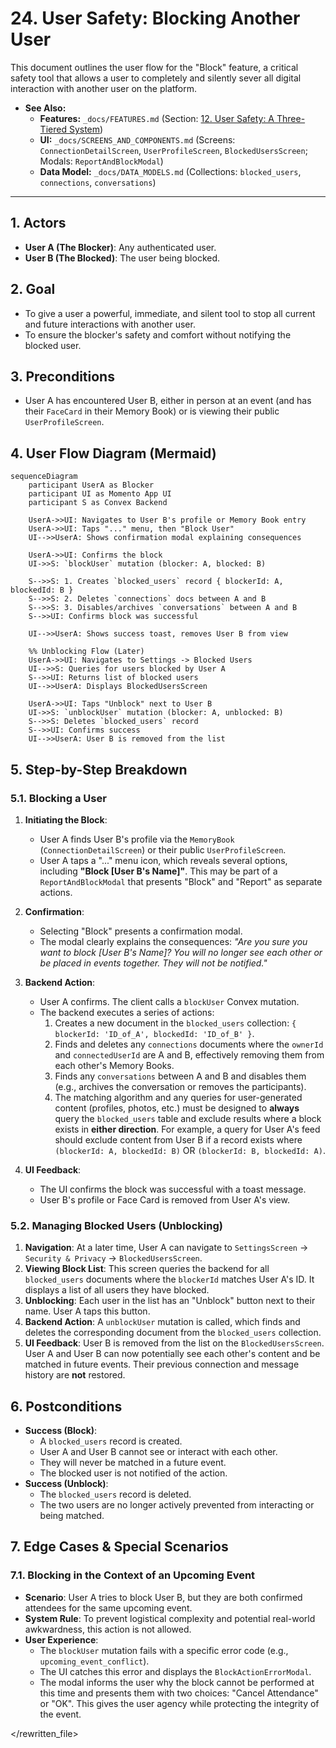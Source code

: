 # 24. User Safety: Blocking Another User

This document outlines the user flow for the "Block" feature, a critical safety tool that allows a user to completely and silently sever all digital interaction with another user on the platform.

- **See Also:**
  - **Features:** `_docs/FEATURES.md` (Section: [12. User Safety: A Three-Tiered System](#a-three-tiered-system))
  - **UI:** `_docs/SCREENS_AND_COMPONENTS.md` (Screens: `ConnectionDetailScreen`, `UserProfileScreen`, `BlockedUsersScreen`; Modals: `ReportAndBlockModal`)
  - **Data Model:** `_docs/DATA_MODELS.md` (Collections: `blocked_users`, `connections`, `conversations`)

---

## 1. Actors

- **User A (The Blocker)**: Any authenticated user.
- **User B (The Blocked)**: The user being blocked.

## 2. Goal

- To give a user a powerful, immediate, and silent tool to stop all current and future interactions with another user.
- To ensure the blocker's safety and comfort without notifying the blocked user.

## 3. Preconditions

- User A has encountered User B, either in person at an event (and has their `FaceCard` in their Memory Book) or is viewing their public `UserProfileScreen`.

## 4. User Flow Diagram (Mermaid)

```mermaid
sequenceDiagram
    participant UserA as Blocker
    participant UI as Momento App UI
    participant S as Convex Backend

    UserA->>UI: Navigates to User B's profile or Memory Book entry
    UserA->>UI: Taps "..." menu, then "Block User"
    UI-->>UserA: Shows confirmation modal explaining consequences

    UserA->>UI: Confirms the block
    UI->>S: `blockUser` mutation (blocker: A, blocked: B)

    S-->>S: 1. Creates `blocked_users` record { blockerId: A, blockedId: B }
    S-->>S: 2. Deletes `connections` docs between A and B
    S-->>S: 3. Disables/archives `conversations` between A and B
    S-->>UI: Confirms block was successful

    UI-->>UserA: Shows success toast, removes User B from view

    %% Unblocking Flow (Later)
    UserA->>UI: Navigates to Settings -> Blocked Users
    UI-->>S: Queries for users blocked by User A
    S-->>UI: Returns list of blocked users
    UI-->>UserA: Displays BlockedUsersScreen

    UserA->>UI: Taps "Unblock" next to User B
    UI->>S: `unblockUser` mutation (blocker: A, unblocked: B)
    S-->>S: Deletes `blocked_users` record
    S-->>UI: Confirms success
    UI-->>UserA: User B is removed from the list
```

## 5. Step-by-Step Breakdown

### 5.1. Blocking a User

1.  **Initiating the Block**:

    - User A finds User B's profile via the `MemoryBook` (`ConnectionDetailScreen`) or their public `UserProfileScreen`.
    - User A taps a "..." menu icon, which reveals several options, including **"Block [User B's Name]"**. This may be part of a `ReportAndBlockModal` that presents "Block" and "Report" as separate actions.

2.  **Confirmation**:

    - Selecting "Block" presents a confirmation modal.
    - The modal clearly explains the consequences: _"Are you sure you want to block [User B's Name]? You will no longer see each other or be placed in events together. They will not be notified."_

3.  **Backend Action**:

    - User A confirms. The client calls a `blockUser` Convex mutation.
    - The backend executes a series of actions:
      1.  Creates a new document in the `blocked_users` collection: `{ blockerId: 'ID_of_A', blockedId: 'ID_of_B' }`.
      2.  Finds and deletes any `connections` documents where the `ownerId` and `connectedUserId` are A and B, effectively removing them from each other's Memory Books.
      3.  Finds any `conversations` between A and B and disables them (e.g., archives the conversation or removes the participants).
      4.  The matching algorithm and any queries for user-generated content (profiles, photos, etc.) must be designed to **always** query the `blocked_users` table and exclude results where a block exists in **either direction**. For example, a query for User A's feed should exclude content from User B if a record exists where `(blockerId: A, blockedId: B)` OR `(blockerId: B, blockedId: A)`.

4.  **UI Feedback**:
    - The UI confirms the block was successful with a toast message.
    - User B's profile or Face Card is removed from User A's view.

### 5.2. Managing Blocked Users (Unblocking)

1.  **Navigation**: At a later time, User A can navigate to `SettingsScreen` -> `Security & Privacy` -> `BlockedUsersScreen`.
2.  **Viewing Block List**: This screen queries the backend for all `blocked_users` documents where the `blockerId` matches User A's ID. It displays a list of all users they have blocked.
3.  **Unblocking**: Each user in the list has an "Unblock" button next to their name. User A taps this button.
4.  **Backend Action**: A `unblockUser` mutation is called, which finds and deletes the corresponding document from the `blocked_users` collection.
5.  **UI Feedback**: User B is removed from the list on the `BlockedUsersScreen`. User A and User B can now potentially see each other's content and be matched in future events. Their previous connection and message history are **not** restored.

## 6. Postconditions

- **Success (Block)**:
  - A `blocked_users` record is created.
  - User A and User B cannot see or interact with each other.
  - They will never be matched in a future event.
  - The blocked user is not notified of the action.
- **Success (Unblock)**:
  - The `blocked_users` record is deleted.
  - The two users are no longer actively prevented from interacting or being matched.

## 7. Edge Cases & Special Scenarios

### 7.1. Blocking in the Context of an Upcoming Event

- **Scenario**: User A tries to block User B, but they are both confirmed attendees for the same upcoming event.
- **System Rule**: To prevent logistical complexity and potential real-world awkwardness, this action is not allowed.
- **User Experience**:
  - The `blockUser` mutation fails with a specific error code (e.g., `upcoming_event_conflict`).
  - The UI catches this error and displays the `BlockActionErrorModal`.
  - The modal informs the user why the block cannot be performed at this time and presents them with two choices: "Cancel Attendance" or "OK". This gives the user agency while protecting the integrity of the event.

</rewritten_file>

